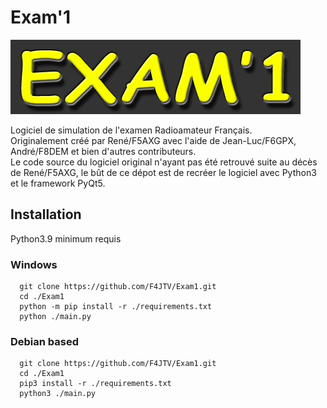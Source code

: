 # Exam'1
![Logo](https://github.com/F4JTV/Exam1/blob/master/images/exam1.png)

Logiciel de simulation de l'examen Radioamateur Français.</br>
Originalement créé par René/F5AXG avec l'aide de Jean-Luc/F6GPX, André/F8DEM et bien d'autres contributeurs.</br>
Le code source du logiciel original n'ayant pas été retrouvé suite au décès de René/F5AXG, le bût de ce dépot est de recréer le logiciel avec Python3 et le framework PyQt5.

## Installation
Python3.9 minimum requis
### Windows
```
  git clone https://github.com/F4JTV/Exam1.git
  cd ./Exam1
  python -m pip install -r ./requirements.txt
  python ./main.py
```

### Debian based
```
  git clone https://github.com/F4JTV/Exam1.git
  cd ./Exam1
  pip3 install -r ./requirements.txt
  python3 ./main.py
```
